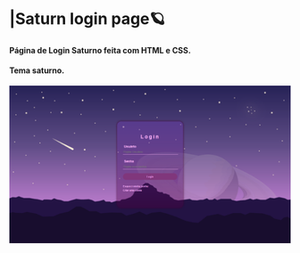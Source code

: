 # |Saturn login page🪐

#### Página de Login Saturno feita com HTML e CSS.
#### Tema saturno.

<img src="paginadelogin-saturno/imagens/paginalogin.png" alt="Minha Figura">
